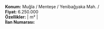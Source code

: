 ## 

**Konum:** Muğla / Menteşe / Yenibağyaka Mah. /  
**Fiyat:** 6.250.000  
**Özellikler:**  |  m² |   
**İlan Numarası:** 
